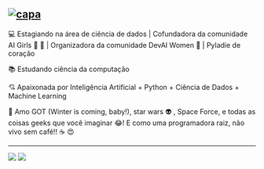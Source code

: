 [![capa](https://github.com/lauraDamacenoAlmeida/lauraDamacenoAlmeida/blob/master/github-page.png)](https://github.com/lauraDamacenoAlmeida?tab=repositories)
---
:computer: Estagiando na área de ciência de dados | Cofundadora da comunidade AI Girls :robot: :sparkling_heart: | Organizadora da comunidade DevAI Women :yellow_heart: | Pyladie de coração 

:books: Estudando ciência da computação

:cupid: Apaixonada por Inteligência Artificial + Python + Ciência de Dados + Machine Learning

:star2: Amo GOT (Winter is coming, baby!), star wars :alien: , Space Force, e todas as coisas geeks que você imaginar :joy:! E como uma programadora raiz, não vivo sem café!! :coffee: :heart_eyes: 

---

[![](https://img.shields.io/badge/blog-eebcc1)](https://lauradamacenoalmeida.github.io/)
[![](https://img.shields.io/badge/linkedin-9ed0d5)](https://www.linkedin.com/in/laura-damaceno/)
